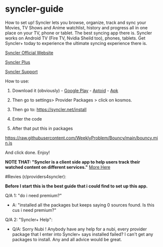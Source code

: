 # syncler-guide
How to set up! Syncler lets you browse, organize, track and sync your Movies, TV Shows and Anime watchlist, history and progress all in one place on your TV, phone or tablet. The best syncing app there is. Syncler works on Android TV (Fire TV, Nvidia Sheild too), phones, tablets. Get Syncler+ today to experience the ultimate syncing experience there is.

[Syncler Official Website](https://syncler.net/)

[Syncler Plus](https://syncler.net/plus)

[Syncler Support](https://syncler.net/plus-support)

How to use:

1. Download it (obviously) -  [Google Play](https://play.google.com/store/apps/details?id=com.syncler) - [Aptoid](https://syncler.en.aptoide.com/app) - [Apk](https://syncler.net/d)

2. Then go to settings> Provider Packages > click on kosmos.

3. Then go to: https://syncler.net/install

4. Enter the code

5. After that put this in packages

https://raw.githubusercontent.com/WeeklyProblem/Bouncy/main/bouncy.min.js

And click done.
Enjoy!

**NOTE THAT: "Syncler is a client side app to help users track their watched content on different services."** [More Here](https://syncler.net/disclaimer)

#Revies (r/providers4syncler): 

**Before I start this is the best guide that i could find to set up this app.**

Q/A 1: "do i need premium?"

- A: "installed all the packages but keeps saying 0 sources found. Is this cus i need premium?"

Q/A 2: "Syncler+ Help":

- Q/A: Sorry Nubi ! Anybody have any help for a nubi, every provider package that I enter into Syncler+ says installed failed? I can't get any packages to install. Any and all advice would be great.
